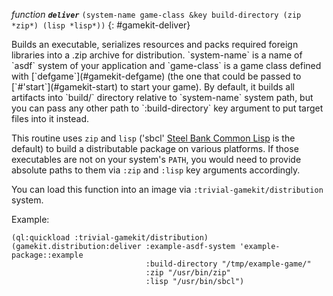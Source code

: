 *function* ***`deliver`*** `(system-name game-class &key build-directory (zip *zip*) (lisp *lisp*))`
{: #gamekit-deliver}
<div class="bodge-docstring" markdown="block">
Builds an executable, serializes resources and packs required foreign libraries into a .zip
archive for distribution. `system-name` is a name of `asdf` system of your application and
`game-class` is a game class defined with [`defgame`](#gamekit-defgame) (the one that could be
passed to [`#'start`](#gamekit-start) to start your game). By default, it builds all artifacts
into `build/` directory relative to `system-name` system path, but you can pass any other path
to `:build-directory` key argument to put target files into it instead.

This routine uses `zip` and `lisp` ('sbcl' [Steel Bank Common Lisp](http://sbcl.org) is the
default) to build a distributable package on various platforms. If those executables are not on
your system's `PATH`, you would need to provide absolute paths to them via `:zip` and `:lisp`
key arguments accordingly.

You can load this function into an image via `:trivial-gamekit/distribution` system.

Example:
```common_lisp
(ql:quickload :trivial-gamekit/distribution)
(gamekit.distribution:deliver :example-asdf-system 'example-package::example
                              :build-directory "/tmp/example-game/"
                              :zip "/usr/bin/zip"
                              :lisp "/usr/bin/sbcl")
```
</div>

